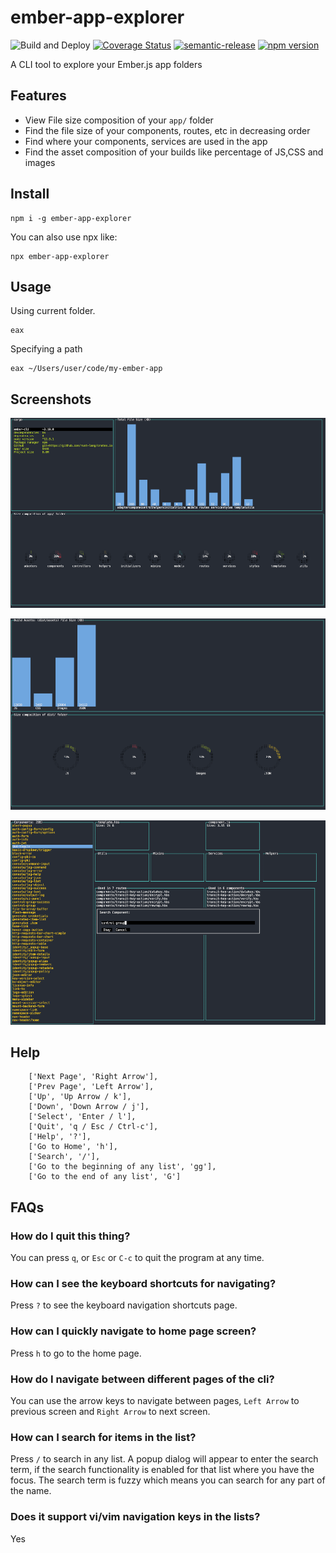 # ember-app-explorer
![Build and Deploy](https://github.com/rajasegar/eax/workflows/Build%20and%20Deploy/badge.svg)
[![Coverage Status](https://coveralls.io/repos/github/rajasegar/eax/badge.svg?branch=master)](https://coveralls.io/github/rajasegar/eax?branch=master)
[![semantic-release](https://img.shields.io/badge/%20%20%F0%9F%93%A6%F0%9F%9A%80-semantic--release-e10079.svg)](https://github.com/semantic-release/semantic-release)
[![npm version](http://img.shields.io/npm/v/ember-app-explorer.svg?style=flat)](https://npmjs.org/package/ember-app-explorer "View this project on npm")

A CLI tool to explore your Ember.js app folders

## Features
- View File size composition of your `app/` folder
- Find the file size of your components, routes, etc in decreasing order
- Find where your components, services are used in the app
- Find the asset composition of your builds like percentage of JS,CSS and images

## Install
```
npm i -g ember-app-explorer

```

You can also use npx like:
```
npx ember-app-explorer
```

## Usage

Using current folder.
```
eax 
```

Specifying a path
```
eax ~/Users/user/code/my-ember-app
```

## Screenshots
![screenshot](screenshots/home.png)

![build](screenshots/build.png)

![components](screenshots/components.png)

## Help
```
    ['Next Page', 'Right Arrow'],
    ['Prev Page', 'Left Arrow'],
    ['Up', 'Up Arrow / k'],
    ['Down', 'Down Arrow / j'],
    ['Select', 'Enter / l'],
    ['Quit', 'q / Esc / Ctrl-c'],
    ['Help', '?'],
    ['Go to Home', 'h'],
    ['Search', '/'],
    ['Go to the beginning of any list', 'gg'],
    ['Go to the end of any list', 'G']
```

## FAQs

### How do I quit this thing?
You can press `q`, or `Esc` or `C-c` to quit the program at any time.

### How can I see the keyboard shortcuts for navigating?
Press `?` to see the keyboard navigation shortcuts page.

### How can I quickly navigate to home page screen?
Press `h` to go to the home page.

### How do I navigate between different pages of the cli?
You can use the arrow keys to navigate between pages, `Left Arrow` to previous screen
and `Right Arrow` to next screen.

### How can I search for items in the list?
Press `/` to search in any list. A popup dialog will appear to enter the search term,
if the search functionality is enabled for that list where you have the focus.
The search term is fuzzy which means you can search for any part of the name.

### Does it support vi/vim navigation keys in the lists?
Yes
